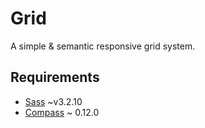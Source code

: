 # Grid

A simple & semantic responsive grid system.

## Requirements

* [Sass](http://sass-lang.com/) ~v3.2.10
* [Compass](http://compass-style.org/) ~ 0.12.0